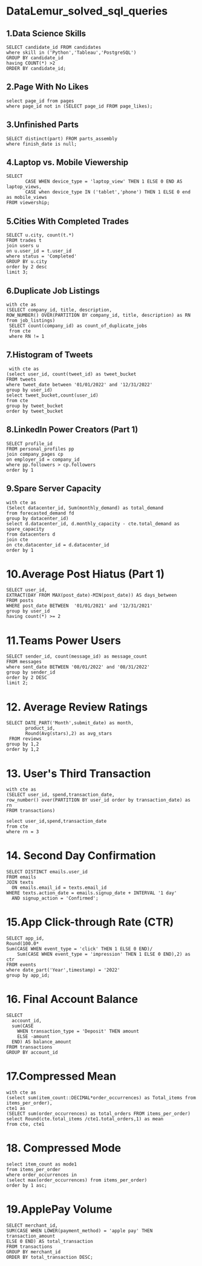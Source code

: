 # DataLemur_solved_sql_queries

## 1.Data Science Skills
```
SELECT candidate_id FROM candidates
where skill in ('Python','Tableau','PostgreSQL')
GROUP BY candidate_id
having COUNT(*) >2
ORDER BY candidate_id;
```
## 2.Page With No Likes
```
select page_id from pages
where page_id not in (SELECT page_id FROM page_likes);
```
## 3.Unfinished Parts
```
SELECT distinct(part) FROM parts_assembly
where finish_date is null;
```
## 4.Laptop vs. Mobile Viewership
```
SELECT 
       CASE WHEN device_type = 'laptop_view' THEN 1 ELSE 0 END AS laptop_views,
       CASE when device_type IN ('tablet','phone') THEN 1 ELSE 0 end as mobile_views
FROM viewership;
```
## 5.Cities With Completed Trades
```
SELECT u.city, count(t.*) 
FROM trades t
join users u
on u.user_id = t.user_id
where status = 'Completed'
GROUP BY u.city
order by 2 desc
limit 3;
```
## 6.Duplicate Job Listings
```
with cte as
(SELECT company_id, title, description, 
ROW_NUMBER() OVER(PARTITION BY company_id, title, description) as RN
from job_listings) 
 SELECT count(company_id) as count_of_duplicate_jobs
 from cte 
 where RN != 1
 ```
 ## 7.Histogram of Tweets
```
 with cte as 
(select user_id, count(tweet_id) as tweet_bucket
FROM tweets
where tweet_date between '01/01/2022' and '12/31/2022' 
group by user_id)
select tweet_bucket,count(user_id)
from cte 
group by tweet_bucket
order by tweet_bucket 
```
## 8.LinkedIn Power Creators (Part 1)
```
SELECT profile_id
FROM personal_profiles pp
join company_pages cp
on employer_id = company_id	
where pp.followers > cp.followers
order by 1 
```
## 9.Spare Server Capacity
```
with cte as 
(Select datacenter_id, Sum(monthly_demand) as total_demand
from forecasted_demand fd
group by datacenter_id)
select d.datacenter_id, d.monthly_capacity - cte.total_demand as spare_capacity
from datacenters d
join cte 
on cte.datacenter_id = d.datacenter_id
order by 1
```

# 10.Average Post Hiatus (Part 1)
```
SELECT user_id,
EXTRACT(DAY FROM MAX(post_date)-MIN(post_date)) AS days_between
FROM posts
WHERE post_date BETWEEN  '01/01/2021' and '12/31/2021'
group by user_id
having count(*) >= 2
```

# 11.Teams Power Users
```
SELECT sender_id, count(message_id) as message_count
FROM messages
where sent_date BETWEEN '08/01/2022' and '08/31/2022' 
group by sender_id
order by 2 DESC
limit 2;
```
# 12. Average Review Ratings
```
SELECT DATE_PART('Month',submit_date) as month,
       product_id, 
       Round(Avg(stars),2) as avg_stars
 FROM reviews
group by 1,2 
order by 1,2
```
# 13. User's Third Transaction
```
with cte as
(SELECT user_id, spend,transaction_date,
row_number() over(PARTITION BY user_id order by transaction_date) as rn
FROM transactions)

select user_id,spend,transaction_date
from cte
where rn = 3
```
# 14. Second Day Confirmation
```
SELECT DISTINCT emails.user_id
FROM emails 
JOIN texts
  ON emails.email_id = texts.email_id
WHERE texts.action_date = emails.signup_date + INTERVAL '1 day'
  AND signup_action = 'Confirmed';
```  
# 15.App Click-through Rate (CTR)
```
SELECT app_id,
Round(100.0* 
Sum(CASE WHEN event_type = 'click' THEN 1 ELSE 0 END)/
    Sum(CASE WHEN event_type = 'impression' THEN 1 ELSE 0 END),2) as ctr 
FROM events
where date_part('Year',timestamp) = '2022'
group by app_id;
```
# 16. Final Account Balance
```
SELECT
  account_id, 
  sum(CASE
    WHEN transaction_type = 'Deposit' THEN amount
    ELSE -amount         
  END) AS balance_amount
FROM transactions
GROUP BY account_id
```
# 17.Compressed Mean
```
with cte as 
(select sum(item_count::DECIMAL*order_occurrences) as Total_items from items_per_order),
cte1 as
(SELECT sum(order_occurrences) as total_orders FROM items_per_order)
select Round(cte.total_items /cte1.total_orders,1) as mean
from cte, cte1
```
# 18. Compressed Mode
```
select item_count as mode1
from items_per_order 
where order_occurrences in 
(select max(order_occurrences) from items_per_order)
order by 1 asc;
```
# 19.ApplePay Volume
```
SELECT merchant_id, 
SUM(CASE WHEN LOWER(payment_method) = 'apple pay' THEN transaction_amount
ELSE 0 END) AS total_transaction
FROM transactions
GROUP BY merchant_id
ORDER BY total_transaction DESC;
```











